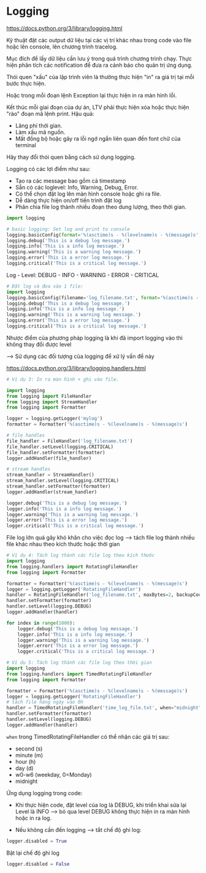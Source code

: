 # Logging 
https://docs.python.org/3/library/logging.html

Kỹ thuật đặt các output dữ liệu tại các vị trí khác nhau trong code vào file hoặc lên console, lên chương trình tracelog.

Mục đích để lấy dữ liệu cần lưu ý trong quá trình chương trình chạy.
Thực hiện phân tích các notification để đưa ra cảnh báo cho quản trị ứng dụng.


Thói quen "xấu" của lập trình viên là thường thực hiện "in" ra giá trị tại mỗi bước thực hiện. 

Hoặc trong mỗi đoạn lệnh Exception lại thực hiện in ra màn hình lỗi. 


Kết thúc mỗi giai đoạn của dự án, LTV phải thực hiện xóa hoặc thực hiện "rào" đoạn mã lệnh print.
Hậu quả: 
- Lãng phí thời gian.
- Làm xấu mã nguồn.
- Mất đồng bộ hoặc gây ra lỗi ngớ ngẩn liên quan đến font chữ của terminal

Hãy thay đổi thói quen bằng cách sử dụng logging.

Logging có các lợi điểm như sau:
- Tạo ra các message bao gồm cả timestamp
- Sẵn có các loglevel: Info, Warning, Debug, Error.
- Có thể chọn đặt log lên màn hình console hoặc ghi ra file.
- Dễ dàng thực hiện on/off tiến trình đặt log
- Phân chia file log thành nhiều đoạn theo dung lượng, theo thời gian.



```python
import logging

```


```python
# basic logging: Set log and print to console
logging.basicConfig(format='%(asctime)s - %(levelname)s - %(message)s', level=logging.DEBUG)
logging.debug('This is a debug log message.')
logging.info('This is a info log message.')
logging.warning('This is a warning log message.')
logging.error('This is a error log message.')
logging.critical('This is a critical log message.')

```

Log - Level: DEBUG - INFO - WARNING - ERROR - CRITICAL


```python
# Đặt log và đưa vào 1 file:
import logging
logging.basicConfig(filename='log_filename.txt', format='%(asctime)s - %(levelname)s - %(message)s')
logging.debug('This is a debug log message.')
logging.info('This is a info log message.')
logging.warning('This is a warning log message.')
logging.error('This is a error log message.')
logging.critical('This is a critical log message.')

```

Nhược điểm của phương pháp logging là khi đã import logging vào thì không thay đổi được level

--> Sử dụng các đối tượng của logging để xử lý vấn đề này

https://docs.python.org/3/library/logging.handlers.html




```python
# Ví dụ 3: In ra màn hình + ghi vào file.

import logging
from logging import FileHandler
from logging import StreamHandler
from logging import Formatter

logger = logging.getLogger('mylog')
formatter = Formatter('%(asctime)s - %(levelname)s - %(message)s')

# file handles
file_handler = FileHandler('log_filename.txt')
file_handler.setLevel(logging.CRITICAL)
file_handler.setFormatter(formatter)
logger.addHandler(file_handler)

# stream handles
stream_handler = StreamHandler()
stream_handler.setLevel(logging.CRITICAL)
stream_handler.setFormatter(formatter)
logger.addHandler(stream_handler)

logger.debug('This is a debug log message.')
logger.info('This is a info log message.')
logger.warning('This is a warning log message.')
logger.error('This is a error log message.')
logger.critical('This is a critical log message.')


```

File log lớn quá gây khó khăn cho việc đọc log --> tách file log thành nhiều file khác nhau theo kích thước hoặc thời gian



```python
# Ví dụ 4: Tách log thành các file log theo kích thước
import logging
from logging.handlers import RotatingFileHandler
from logging import Formatter

formatter = Formatter('%(asctime)s - %(levelname)s - %(message)s')
logger = logging.getLogger('RotatingFileHandler')
handler = RotatingFileHandler('log_filename.txt', maxBytes=2, backupCount=10)
handler.setFormatter(formatter)
handler.setLevel(logging.DEBUG)
logger.addHandler(handler)

for index in range(1000):
    logger.debug('This is a debug log message.')
    logger.info('This is a info log message.')
    logger.warning('This is a warning log message.')
    logger.error('This is a error log message.')
    logger.critical('This is a critical log message.')


```


```python
# Ví dụ 5: Tách log thành các file log theo thời gian
import logging
from logging.handlers import TimedRotatingFileHandler
from logging import Formatter

formatter = Formatter('%(asctime)s - %(levelname)s - %(message)s')
logger = logging.getLogger('RotatingFileHandler')
# tách file hàng ngày vào 0h
handler = TimedRotatingFileHandler('time_log_file.txt', when="midnight", interval=1)
handler.setFormatter(formatter)
handler.setLevel(logging.DEBUG)
logger.addHandler(handler)

```

`when` trong TimedRotatingFileHandler có thể nhận các giá trị sau:
- second (s)
- minute (m)
- hour (h)
- day (d)
- w0-w6 (weekday, 0=Monday)
- midnight

Ứng dụng logging trong code: 
- Khi thực hiện code, đặt level của log là DEBUG, khi triển khai sửa lại Level là INFO --> bỏ qua level DEBUG không thực hiện in ra màn hình hoặc in ra log.

- Nếu không cần đến logging --> tắt chế độ ghi log:

```Python
logger.disabled = True
```

Bật lại chế độ ghi log

```Python
logger.disabled = False
```
